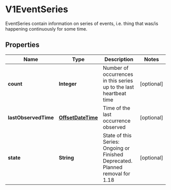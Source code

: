 

# V1EventSeries

EventSeries contain information on series of events, i.e. thing that was/is happening continuously for some time.
## Properties

Name | Type | Description | Notes
------------ | ------------- | ------------- | -------------
**count** | **Integer** | Number of occurrences in this series up to the last heartbeat time |  [optional]
**lastObservedTime** | [**OffsetDateTime**](OffsetDateTime.md) | Time of the last occurrence observed |  [optional]
**state** | **String** | State of this Series: Ongoing or Finished Deprecated. Planned removal for 1.18 |  [optional]



